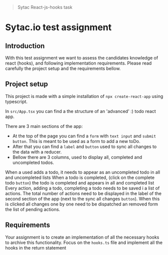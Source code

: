 > Sytac React-js-hooks task

# Sytac.io test assignment

## Introduction

With this test assignment we want to assess the candidates knowledge of react (hooks), and following implementation requirements. Please read carefully the project setup and the requirements bellow.

## Project setup

This project is made with a simple installation of `npx create-react-app` using typescript.

In `src/App.tsx` you can find a the structure of an 'advanced' :) todo react app. 

There are 3 main sections of the app: 

* At the top of the page you can find a `form` with `text input` and `submit button`. This is meant to be used as a form to add  a new toDo. 
* After that you can find a `label` and `button` used to sync all changes to the data with a reducer. 
* Bellow there are 3 columns, used to display all, completed and uncompleted todos.  

When a used adds a todo, it needs to appear as an uncompleted todo in all and uncompleted lists
When a todo is completed, (click on the complete todo `button`) the todo is completed and appears in all and completed list
Every action, adding a todo, completing a todo needs to be saved i a list of actions. The total number of actions need to be displayed in the label of the second section of the app (next to the sync all changes `button`).
When this is clicked all changes one by one need to be dispatched an removed form the list of pending actions.  

## Requirements

Your assignment is to create an implementation of all the necessary hooks to archive this functionality. Focus on the `hooks.ts` file and implement all the hooks in the return statement
